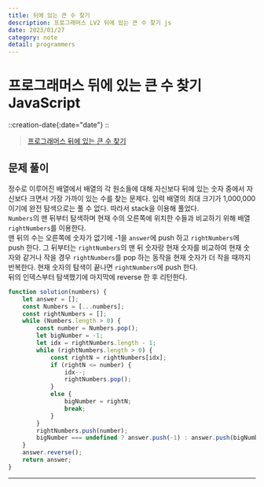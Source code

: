```yaml
---
title: 뒤에 있는 큰 수 찾기
description: 프로그래머스 LV2 뒤에 있는 큰 수 찾기 js
date: 2023/01/27
category: note
detail: programmers
---
```


# 프로그래머스 뒤에 있는 큰 수 찾기 JavaScript
::creation-date{:date="date"}
::

> <a href="https://school.programmers.co.kr/learn/courses/30/lessons/154539" target="_blank" class="font-bold">프로그래머스 뒤에 있는 큰 수 찾기</a>

## 문제 풀이
정수로 이루어진 배열에서 배열의 각 원소들에 대해 자신보다 뒤에 있는 숫자 중에서 자신보다 크면서 가장 가까이 있는 수를 찾는 문제다. 입력 배열의 최대 크기가 1,000,000이기에 완전 탐색으로는 풀 수 없다. 따라서 stack을 이용해 풀었다.  
`Numbers`의 맨 뒤부터 탐색하며 현재 수의 오른쪽에 위치한 수들과 비교하기 위해 배열 `rightNumbers`를 이용한다.  
맨 뒤의 수는 오른쪽에 숫자가 없기에 -1을 `answer`에 push 하고 `rightNumbers`에 push 한다. 그 뒤부터는 `rightNumbers`의 맨 뒤 숫자랑 현재 숫자를 비교하여 현재 숫자와 같거나 작을 경우 `rightNumbers`를 pop 하는 동작을 현재 숫자가 더 작을 때까지 반복한다. 현재 숫자의 탐색이 끝나면 `rightNumbers`에 push 한다.   
뒤의 인덱스부터 탐색했기에 마지막에 reverse 한 후 리턴한다.
```js
function solution(numbers) {
    let answer = [];
    const Numbers = [...numbers];
    const rightNumbers = [];
    while (Numbers.length > 0) {
        const number = Numbers.pop();
        let bigNumber = -1;
        let idx = rightNumbers.length - 1;
        while (rightNumbers.length > 0) {
            const rightN = rightNumbers[idx];
            if (rightN <= number) {
                idx--;
                rightNumbers.pop();
            }
            else {
                bigNumber = rightN;
                break;
            }
        }
        rightNumbers.push(number);
        bigNumber === undefined ? answer.push(-1) : answer.push(bigNumber);
    }
    answer.reverse();
    return answer;
}
```

---